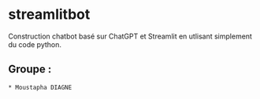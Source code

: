 # streamlitbot
Construction chatbot basé sur ChatGPT et Streamlit en utlisant simplement du code python.

## Groupe :
    * Moustapha DIAGNE